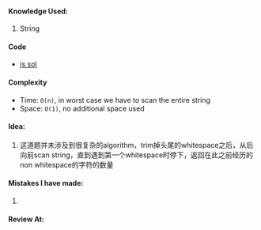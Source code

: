 #### Knowledge Used:
1. String

#### Code
- [js sol](./Solution.js)

#### Complexity
- Time: `O(n)`, in worst case we have to scan the entire string
- Space: `O(1)`, no additional space used

#### Idea:
1. 这道题并未涉及到很复杂的algorithm，trim掉头尾的whitespace之后，从后向前scan string，直到遇到第一个whitespace时停下，返回在此之前经历的non whitespace的字符的数量

#### Mistakes I have made:
1.

#### Review At:

